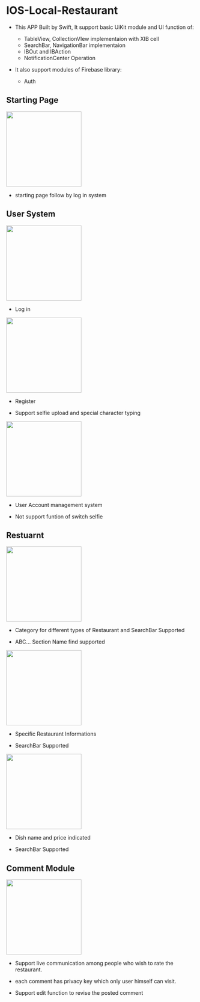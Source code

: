 # IOS-Local-Restaurant

* This APP Built by Swift, It support basic UiKit module and UI function of:
  * TableView, CollectionVIew implementaion with XIB cell
  * SearchBar, NavigationBar implementaion
  * IBOut and IBAction 
  * NotificationCenter Operation
  
* It also support modules of Firebase library:
  * Auth
 
## Starting Page

<img src="picture/WechatIMG5.jpeg" width = "200" />

* starting page follow by log in system

## User System

<img src="picture/WechatIMG6.jpeg" width = "200" />

* Log in

<img src="picture/WechatIMG7.jpeg" width = "200" />

* Register

* Support selfie upload and special character typing

<img src="picture/WechatIMG9.jpeg" width = "200" />

* User Account management system

* Not support funtion of switch selfie

## Restuarnt 

<img src="picture/WechatIMG8.jpeg" width = "200" />

* Category for different types of Restaurant and SearchBar Supported

* ABC... Section Name find supported

<img src="picture/WechatIMG10.jpeg" width = "200" />

* Specific Restaurant Informations

* SearchBar Supported

<img src="picture/WechatIMG11.jpeg" width = "200" />

* Dish name and price indicated

* SearchBar Supported

## Comment Module

<img src="picture/WechatIMG12.jpeg" width = "200" />

* Support live communication among people who wish to rate the restaurant.

* each comment has privacy key which only user himself can visit.

* Support edit function to revise the posted comment

